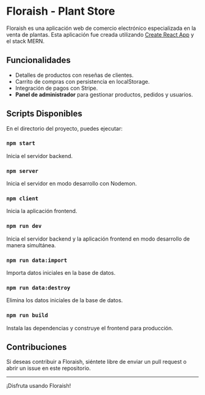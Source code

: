 # Floraish - Plant Store

Floraish es una aplicación web de comercio electrónico especializada en la venta de plantas. Esta aplicación fue creada utilizando [Create React App](https://github.com/facebook/create-react-app) y el stack MERN.

## Funcionalidades

- Detalles de productos con reseñas de clientes.
- Carrito de compras con persistencia en localStorage.
- Integración de pagos con Stripe.
- **Panel de administrador** para gestionar productos, pedidos y usuarios.

## Scripts Disponibles

En el directorio del proyecto, puedes ejecutar:

### `npm start`
Inicia el servidor backend.

### `npm server`
Inicia el servidor en modo desarrollo con Nodemon.

### `npm client`
Inicia la aplicación frontend.

### `npm run dev`
Inicia el servidor backend y la aplicación frontend en modo desarrollo de manera simultánea.

### `npm run data:import`
Importa datos iniciales en la base de datos.

### `npm run data:destroy`
Elimina los datos iniciales de la base de datos.

### `npm run build`
Instala las dependencias y construye el frontend para producción.

## Contribuciones

Si deseas contribuir a Floraish, siéntete libre de enviar un pull request o abrir un issue en este repositorio. 

---

¡Disfruta usando Floraish!